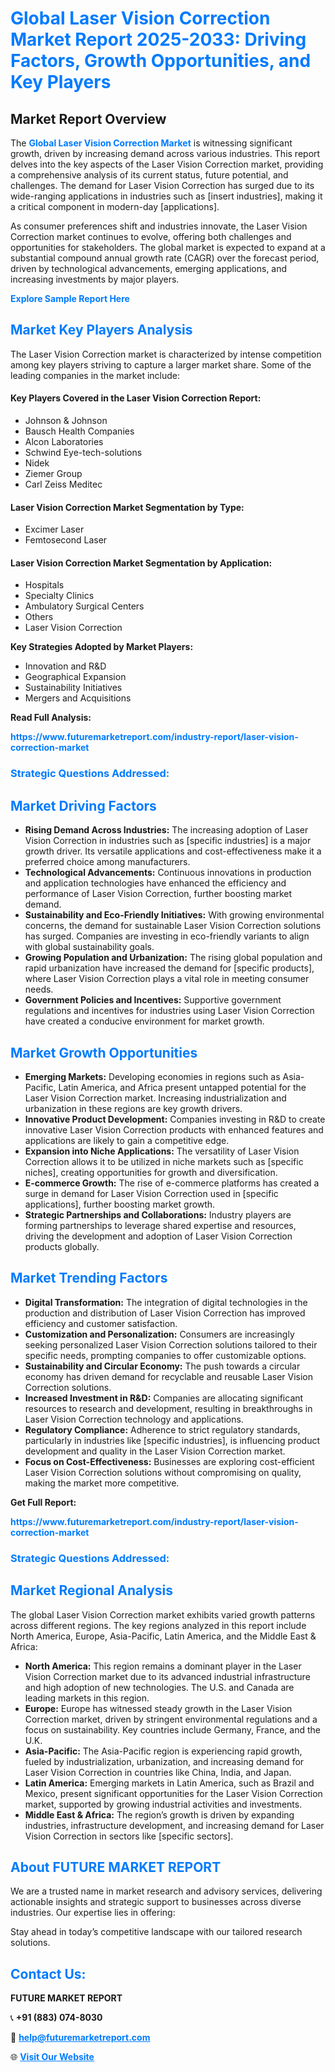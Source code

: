 <h1 style="color: #007BFF;">Global Laser Vision Correction Market Report 2025-2033: Driving Factors, Growth Opportunities, and Key Players</h1>

<section id="overview">
<h2>Market Report Overview</h2>
<p>The <a href="https://www.futuremarketreport.com/industry-report/laser-vision-correction-market" style="color: #007BFF; text-decoration: none;"><strong>Global Laser Vision Correction Market</strong></a> is witnessing significant growth, driven by increasing demand across various industries. This report delves into the key aspects of the Laser Vision Correction market, providing a comprehensive analysis of its current status, future potential, and challenges. The demand for Laser Vision Correction has surged due to its wide-ranging applications in industries such as [insert industries], making it a critical component in modern-day [applications].</p>
<p>As consumer preferences shift and industries innovate, the Laser Vision Correction market continues to evolve, offering both challenges and opportunities for stakeholders. The global market is expected to expand at a substantial compound annual growth rate (CAGR) over the forecast period, driven by technological advancements, emerging applications, and increasing investments by major players.</p>
</section>

<section id="overview">
<p><a href="https://www.futuremarketreport.com/request-sample/reportId=122193" style="color: #007BFF; text-decoration: none;"><strong>Explore Sample Report Here</strong></a></p>
</section>

<section id="key-players">
<h2 style="color: #007BFF;">Market Key Players Analysis</h2>
<p>The Laser Vision Correction market is characterized by intense competition among key players striving to capture a larger market share. Some of the leading companies in the market include:</p>
<h4>Key Players Covered in the Laser Vision Correction Report:</h4>
<ul><li>Johnson &amp; Johnson</li><li>Bausch Health Companies</li><li>Alcon Laboratories</li><li>Schwind Eye-tech-solutions</li><li>Nidek</li><li>Ziemer Group</li><li>Carl Zeiss Meditec</li></ul>
<h4>Laser Vision Correction Market Segmentation by Type:</h4>
<ul><li>Excimer Laser</li><li>Femtosecond Laser</li></ul>

<h4>Laser Vision Correction Market Segmentation by Application:</h4>
<ul><li>Hospitals</li><li>Specialty Clinics</li><li>Ambulatory Surgical Centers</li><li>Others</li><li>Laser Vision Correction</li></ul>
<p><strong>Key Strategies Adopted by Market Players:</strong></p>
<ul>
<li>Innovation and R&D</li>
<li>Geographical Expansion</li>
<li>Sustainability Initiatives</li>
<li>Mergers and Acquisitions</li>
</ul>
</section>

<section>
<p><strong>Read Full Analysis: </strong></p><a href="https://www.futuremarketreport.com/industry-report/laser-vision-correction-market" style="color: #007BFF; text-decoration: none;"><strong>https://www.futuremarketreport.com/industry-report/laser-vision-correction-market</strong></a>
<h3 style="color: #007BFF;">Strategic Questions Addressed:</h3>
</section>

<section id="driving-factors">
<h2 style="color: #007BFF;">Market Driving Factors</h2>
<ul>
<li><strong>Rising Demand Across Industries:</strong> The increasing adoption of Laser Vision Correction in industries such as [specific industries] is a major growth driver. Its versatile applications and cost-effectiveness make it a preferred choice among manufacturers.</li>
<li><strong>Technological Advancements:</strong> Continuous innovations in production and application technologies have enhanced the efficiency and performance of Laser Vision Correction, further boosting market demand.</li>
<li><strong>Sustainability and Eco-Friendly Initiatives:</strong> With growing environmental concerns, the demand for sustainable Laser Vision Correction solutions has surged. Companies are investing in eco-friendly variants to align with global sustainability goals.</li>
<li><strong>Growing Population and Urbanization:</strong> The rising global population and rapid urbanization have increased the demand for [specific products], where Laser Vision Correction plays a vital role in meeting consumer needs.</li>
<li><strong>Government Policies and Incentives:</strong> Supportive government regulations and incentives for industries using Laser Vision Correction have created a conducive environment for market growth.</li>
</ul>
</section>

<section id="growth-opportunities">
<h2 style="color: #007BFF;">Market Growth Opportunities</h2>
<ul>
<li><strong>Emerging Markets:</strong> Developing economies in regions such as Asia-Pacific, Latin America, and Africa present untapped potential for the Laser Vision Correction market. Increasing industrialization and urbanization in these regions are key growth drivers.</li>
<li><strong>Innovative Product Development:</strong> Companies investing in R&D to create innovative Laser Vision Correction products with enhanced features and applications are likely to gain a competitive edge.</li>
<li><strong>Expansion into Niche Applications:</strong> The versatility of Laser Vision Correction allows it to be utilized in niche markets such as [specific niches], creating opportunities for growth and diversification.</li>
<li><strong>E-commerce Growth:</strong> The rise of e-commerce platforms has created a surge in demand for Laser Vision Correction used in [specific applications], further boosting market growth.</li>
<li><strong>Strategic Partnerships and Collaborations:</strong> Industry players are forming partnerships to leverage shared expertise and resources, driving the development and adoption of Laser Vision Correction products globally.</li>
</ul>
</section>

<section id="trending-factors">
<h2 style="color: #007BFF;">Market Trending Factors</h2>
<ul>
<li><strong>Digital Transformation:</strong> The integration of digital technologies in the production and distribution of Laser Vision Correction has improved efficiency and customer satisfaction.</li>
<li><strong>Customization and Personalization:</strong> Consumers are increasingly seeking personalized Laser Vision Correction solutions tailored to their specific needs, prompting companies to offer customizable options.</li>
<li><strong>Sustainability and Circular Economy:</strong> The push towards a circular economy has driven demand for recyclable and reusable Laser Vision Correction solutions.</li>
<li><strong>Increased Investment in R&D:</strong> Companies are allocating significant resources to research and development, resulting in breakthroughs in Laser Vision Correction technology and applications.</li>
<li><strong>Regulatory Compliance:</strong> Adherence to strict regulatory standards, particularly in industries like [specific industries], is influencing product development and quality in the Laser Vision Correction market.</li>
<li><strong>Focus on Cost-Effectiveness:</strong> Businesses are exploring cost-efficient Laser Vision Correction solutions without compromising on quality, making the market more competitive.</li>
</ul>
</section>

<section>
<p><strong>Get Full Report: </strong></p><a href="https://www.futuremarketreport.com/industry-report/laser-vision-correction-market" style="color: #007BFF; text-decoration: none;"><strong>https://www.futuremarketreport.com/industry-report/laser-vision-correction-market</strong></a>
<h3 style="color: #007BFF;">Strategic Questions Addressed:</h3>
</section>


<section id="regional-analysis">
<h2 style="color: #007BFF;">Market Regional Analysis</h2>
<p>The global Laser Vision Correction market exhibits varied growth patterns across different regions. The key regions analyzed in this report include North America, Europe, Asia-Pacific, Latin America, and the Middle East & Africa:</p>
<ul>
<li><strong>North America:</strong> This region remains a dominant player in the Laser Vision Correction market due to its advanced industrial infrastructure and high adoption of new technologies. The U.S. and Canada are leading markets in this region.</li>
<li><strong>Europe:</strong> Europe has witnessed steady growth in the Laser Vision Correction market, driven by stringent environmental regulations and a focus on sustainability. Key countries include Germany, France, and the U.K.</li>
<li><strong>Asia-Pacific:</strong> The Asia-Pacific region is experiencing rapid growth, fueled by industrialization, urbanization, and increasing demand for Laser Vision Correction in countries like China, India, and Japan.</li>
<li><strong>Latin America:</strong> Emerging markets in Latin America, such as Brazil and Mexico, present significant opportunities for the Laser Vision Correction market, supported by growing industrial activities and investments.</li>
<li><strong>Middle East & Africa:</strong> The region’s growth is driven by expanding industries, infrastructure development, and increasing demand for Laser Vision Correction in sectors like [specific sectors].</li>
</ul>
</section>

<footer>
<h2 style="color: #007BFF;">About FUTURE MARKET REPORT</h2>
<p>We are a trusted name in market research and advisory services, delivering actionable insights and strategic support to businesses across diverse industries. Our expertise lies in offering:</p>

<p>Stay ahead in today’s competitive landscape with our tailored research solutions.</p>

<h2 style="color: #007BFF;">Contact Us:</h2>
<p><strong>FUTURE MARKET REPORT</strong></p>
<p>📞 <strong>+91 (883) 074-8030</strong></p>
<p>📧 <strong><a href="mailto:help@futuremarketreport.com" style="color: #007BFF;">help@futuremarketreport.com</a></strong></p>
<p>🌐 <strong><a href="https://www.futuremarketreport.com/" style="color: #007BFF;">Visit Our Website</a></strong></p>
</footer>